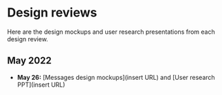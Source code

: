 # Design reviews

Here are the design mockups and user research presentations from each design review.

## May 2022
- **May 26:** [Messages design mockups](insert URL) and [User research PPT](insert URL)
